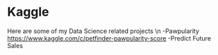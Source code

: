 # Kaggle
Here are some of my Data Science related projects \n
-Pawpularity https://www.kaggle.com/c/petfinder-pawpularity-score
-Predict Future Sales 
